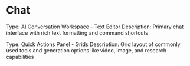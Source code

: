 # Chat

Type: AI Conversation Workspace - Text Editor
Description: Primary chat interface with rich text formatting and command shortcuts

Type: Quick Actions Panel - Grids
Description: Grid layout of commonly used tools and generation options like video, image, and research capabilities